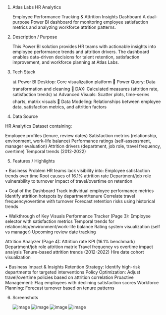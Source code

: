 1. Atlas Labs HR Analytics

   Employee Performance Tracking & Attrition Insights Dashboard
   A dual-purpose Power BI dashboard for monitoring employee satisfaction metrics and analyzing workforce attrition patterns.

2. Description / Purpose

   This Power BI solution provides HR teams with actionable insights into employee performance trends and attrition drivers. The dashboard enables data-driven decisions for talent retention, satisfaction             improvement, and workforce planning at Atlas Labs.

3. Tech Stack
   
   📊 Power BI Desktop: Core visualization platform
   🔄 Power Query: Data transformation and cleaning
   🧠 DAX: Calculated measures (attrition rate, satisfaction trends)
   📊 Advanced Visuals: Scatter plots, time-series charts, matrix visuals
   🔗 Data Modeling: Relationships between employee data, satisfaction metrics, and attrition factors

4. Data Source
   
HR Analytics Dataset containing:

Employee profiles (tenure, review dates)
Satisfaction metrics (relationship, environment, work-life balance)
Performance ratings (self-assessment, manager evaluation)
Attrition drivers (department, job role, travel frequency, overtime)
Temporal trends (2012-2022)

5. Features / Highlights
   
• Business Problem
HR teams lack visibility into:
Employee satisfaction trends over time
Root causes of 16.1% attrition rate
Department/job role vulnerability to turnover
Impact of travel/overtime on retention

• Goal of the Dashboard
Track individual employee performance metrics
Identify attrition hotspots by department/tenure
Correlate travel frequency/overtime with turnover
Forecast retention risks using historical trends

• Walkthrough of Key Visuals
Performance Tracker (Page 3):
Employee selector with satisfaction metrics
Temporal trends for relationship/environment/work-life balance
Rating system visualization (self vs manager)
Upcoming review date tracking

Attrition Analyzer (Page 4):
Attrition rate KPI (16.1% benchmark)
Department/job role attrition matrix
Travel frequency vs overtime impact analysis
Tenure-based attrition trends (2012-2022)
Hire date cohort visualization

• Business Impact & Insights
Retention Strategy: Identify high-risk departments for targeted interventions
Policy Optimization: Adjust travel/overtime policies based on attrition correlation
Proactive Management: Flag employees with declining satisfaction scores
Workforce Planning: Forecast turnover based on tenure patterns

6. Screenshots
   
   ![image](https://github.com/user-attachments/assets/8ae3ae17-d397-4f86-bde5-dc149e26e6e1)
   ![image](https://github.com/user-attachments/assets/ac91bfc5-1370-4513-8d87-86929a0c4279)
   ![image](https://github.com/user-attachments/assets/e91da42b-8084-41ac-8e03-0de41375d372)
   ![image](https://github.com/user-attachments/assets/9432251e-ebf8-4b9d-bfca-d492d0ed6184)



